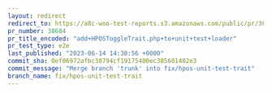 ```yaml
---
layout: redirect
redirect_to: https://a8c-woo-test-reports.s3.amazonaws.com/public/pr/38684/e2e/index.html
pr_number: 38684
pr_title_encoded: "add+HPOSToggleTrait.php+to+unit+test+loader"
pr_test_type: e2e
last_published: "2023-06-14 14:38:56 +0000"
commit_sha: 0ef06972afbc38794cf19175400ec385601402e3
commit_message: "Merge branch 'trunk' into fix/hpos-unit-test-trait"
branch_name: fix/hpos-unit-test-trait
---
```

